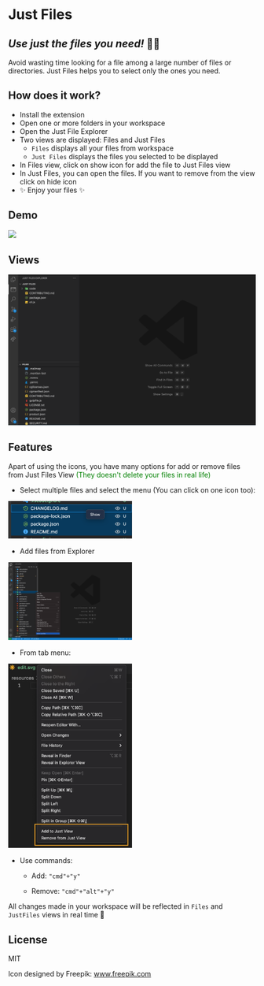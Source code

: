 # Just Files
## _Use just the files you need!_ 🤠📁

Avoid wasting time looking for a file among a large number of files or directories. Just Files helps you to select only the ones you need.

## How does it work?
- Install the extension
- Open one or more folders in your workspace
- Open the Just File Explorer
- Two views are displayed: Files and Just Files
    - `Files` displays all your files from workspace
    - `Just Files` displays the files you selected to be displayed
- In Files view, click on show icon for add the file to Just Files view
- In Just Files, you can open the files. If you want to remove from the view click on hide icon
- ✨ Enjoy your files ✨

## Demo

<img src="resources/example.gif" />

## Views

<img src="resources/package-explorer.png" />

## Features
Apart of using the icons, you have many options for add or remove files from Just Files View <span style="color:green">(They doesn't delete your files in real life)</span>
- Select multiple files and select the menu (You can click on one icon too):

<img src="resources/multipleFiles.png" width="50%" height="50%"/>

- Add files from Explorer

<img src="resources/addFileFromExplorer.png" width="50%" height="50%"/>

- From tab menu:

<img src="resources/menu.png" width="50%" height="50%"/>

- Use commands:

    - Add: `"cmd"+"y"`

    - Remove: `"cmd"+"alt"+"y"`

All changes made in your workspace will be reflected in `Files` and `JustFiles` views in real time 🚀
## License

MIT

Icon designed by Freepik: www.freepik.com